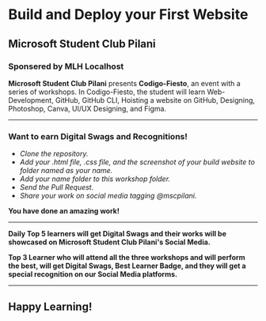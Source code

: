 # Build and Deploy your First Website
## Microsoft Student Club Pilani
### Sponsered by MLH Localhost

**Microsoft Student Club Pilani** presents **Codigo-Fiesto**, an event with a series of workshops. In Codigo-Fiesto, the student will learn Web-Development, GitHub, GitHub CLI, Hoisting a website on GitHub, Designing, Photoshop, Canva, UI/UX Designing, and Figma. 
***
### **Want to earn Digital Swags and Recognitions!**
  - *Clone the repository.*
  - *Add your .html file, .css file, and the screenshot of your build website to folder named as your name.*
  - *Add your name folder to this workshop folder.*
  - *Send the Pull Request.*
  - *Share your work on social media tagging @mscpilani.*
 
**You have done an amazing work!**
 
*** 
**Daily Top 5 learners will get Digital Swags and their works will be showcased on Microsoft Student Club Pilani's Social Media.**

**Top 3 Learner who will attend all the three workshops and will perform the best, will get Digital Swags, Best Learner Badge, and they will get a special recognition on our Social Media platforms.**
***
## Happy Learning!

